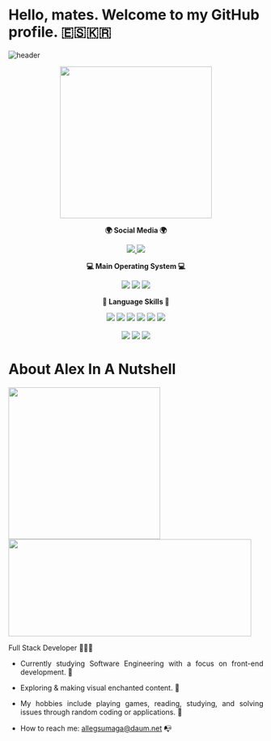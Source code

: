 # Hello, mates. Welcome to my GitHub profile. 🇪🇸🇰🇷
![header](https://capsule-render.vercel.app/api?type=waving&height=150&color=black&text=Alejandro%20Magana%20&fontColor=FFFFFF&fontSize=30&animation=fadeIn&section=header&reversal=false&textBg=false&desc=알렉스&descSize=16&descAlign=90&descAlignY=30&fontAlign=30&fontAlignY=40)
<div id="header" align="center">
  <img src="https://media.giphy.com/media/XeA1Ahjfh5sUs4KzhM/giphy.gif?cid=ecf05e47jdidrxn4b0jcdjk4jocubvfks4l7yki6trs4yq3i&ep=v1_stickers_search&rid=giphy.gif&ct=s" width="300"/>
</div>

<p align="center">
<Strong>🌍 Social Media 🌍 </Strong><br>
</p>

<p align="center" display="inline-block">
<a href="https://www.linkedin.com">
<img src="https://img.shields.io/badge/linkedin-blue?logo=linkedin&logoColor=white&style=for-the-badge"/>
<a>
<a href="https://open.spotify.com">
<img src="https://img.shields.io/badge/Spotify-green?logo=Spotify&logoColor=white&style=for-the-badge"/>
<a>
</p>


<p align="center">
<Strong>💻 Main Operating System 💻</Strong><br>
</p>

<p align="center" display="inline-block">
<img src="https://img.shields.io/badge/mac%20os-000000?style=for-the-badge&logo=apple&logoColor=white"/>
<img src="https://img.shields.io/badge/Arch_Linux-1793D1?style=for-the-badge&logo=arch-linux&logoColor=white"/>
<img src="https://img.shields.io/badge/Windows-131c31?style=for-the-badge&logo=windows&logoColor=white"/>
</p>

<p align="center">
<Strong>🚀 Language Skills 🚀</Strong><br>
</p>

<p align="center" display="inline-block">
<img src="https://img.shields.io/badge/HTML5-E34F26?style=for-the-badge&logo=html5&logoColor=white" />
<img src="https://img.shields.io/badge/CSS3-1572B6?style=for-the-badge&logo=css3&logoColor=white" />
<img src="https://img.shields.io/badge/JavaScript-F7DF1E?style=for-the-badge&logo=javascript&logoColor=black" />
<img src="https://img.shields.io/badge/React-20232A?style=for-the-badge&logo=react&logoColor=61DAFB" />
<img src="https://img.shields.io/badge/Swift-FA7343?style=for-the-badge&logo=swift&logoColor=white" />
<img src="https://img.shields.io/badge/Java-ED8B00?style=for-the-badge&logo=openjdk&logoColor=white" />
<br><br>
<img src="https://img.shields.io/badge/MySQL-005C84?style=for-the-badge&logo=mysql&logoColor=white" />
<img src="https://img.shields.io/badge/github-%23121011.svg?style=for-the-badge&logo=github&logoColor=white" />
<img src="https://img.shields.io/badge/Git-F05032?style=for-the-badge&logo=Git&logoColor=white" />
</p>

<h1>About Alex In A Nutshell</h1>

<div align="justify">
<img src="https://media.giphy.com/media/f9SpXPGrTmMUV6hCFA/giphy.gif" width="300" height="300" />
<img src="https://media.giphy.com/media/E4Mxjhqe3e45dFXDl7/giphy.gif" width="480" height="192" />
<p align="justify">

Full Stack Developer 👨🏻‍💻

- Currently studying Software Engineering with a focus on front-end development. 🏹

- Exploring & making visual enchanted content. 🌱

- My hobbies include playing games, reading, studying, and solving issues through random coding or applications. 🎲

- How to reach me: allegsumaga@daum.net 📭 
</p>

</div>
</div>
